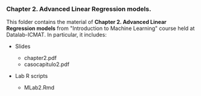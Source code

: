 ### Chapter 2. Advanced Linear Regression models.

This folder contains the material of **Chapter 2. Advanced Linear Regression models** from "Introduction to Machine Learning" course held at Datalab-ICMAT. In particular, it includes:

* Slides
  * chapter2.pdf
  * casocapitulo2.pdf

* Lab R scripts
  * MLab2.Rmd
